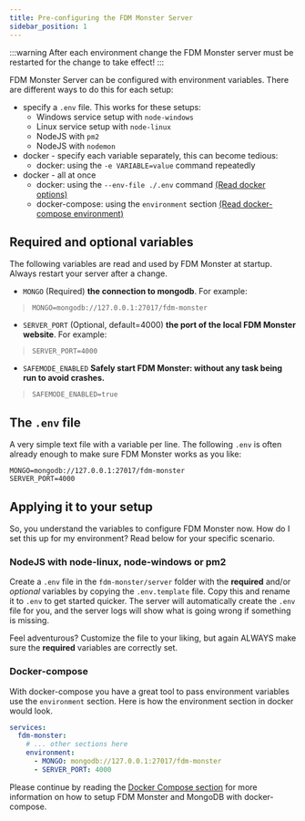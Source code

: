 ```yaml
---
title: Pre-configuring the FDM Monster Server
sidebar_position: 1
---
```


:::warning
After each environment change the FDM Monster server must be restarted for the change to take effect!
:::

FDM Monster Server can be configured with environment variables. There are different ways to do this for each setup:

- specify a `.env` file. This works for these setups:
  - Windows service setup with `node-windows`
  - Linux service setup with `node-linux`
  - NodeJS with `pm2`
  - NodeJS with `nodemon`
- docker - specify each variable separately, this can become tedious:
  - docker: using the `-e VARIABLE=value` command repeatedly
- docker - all at once
  - docker: using the `--env-file ./.env` command [(Read docker options)](https://docs.docker.com/engine/reference/commandline/run/#options)
  - docker-compose: using the `environment` section [(Read docker-compose environment)](https://docs.docker.com/compose/environment-variables/)

## Required and optional variables

The following variables are read and used by FDM Monster at startup. Always restart your server after a change.

- `MONGO` (Required) **the connection to mongodb**. For example:

> `MONGO=mongodb://127.0.0.1:27017/fdm-monster`

- `SERVER_PORT` (Optional, default=4000) **the port of the local FDM Monster website**. For example:

> `SERVER_PORT=4000`

- `SAFEMODE_ENABLED` **Safely start FDM Monster: without any task being run to avoid crashes.**

> `SAFEMODE_ENABLED=true`

## The `.env` file

A very simple text file with a variable per line. The following `.env` is often already enough to make sure FDM Monster
works as you like:

```dotenv
MONGO=mongodb://127.0.0.1:27017/fdm-monster
SERVER_PORT=4000
```

## Applying it to your setup

So, you understand the variables to configure FDM Monster now. How do I set this up for my environment? Read below for
your specific scenario.

### NodeJS with node-linux, node-windows or pm2

Create a `.env` file in the `fdm-monster/server` folder with the **required** and/or _optional_ variables by copying the
`.env.template` file. Copy this and rename it to `.env` to get started quicker. The server will automatically create the
`.env` file for you, and the server logs will show what is going wrong if something is missing.

Feel adventurous? Customize the file to your liking, but again ALWAYS make sure the **required** variables are correctly
set.

### Docker-compose

With docker-compose you have a great tool to pass environment variables use the `environment` section.
Here is how the environment section in docker would look.

```yaml
services:
  fdm-monster:
    # ... other sections here
    environment:
      - MONGO: mongodb://127.0.0.1:27017/fdm-monster
      - SERVER_PORT: 4000
```

Please continue by reading the [Docker Compose section](../0_installing/docker_compose.md) for more information on how
to setup FDM Monster and MongoDB with docker-compose.

